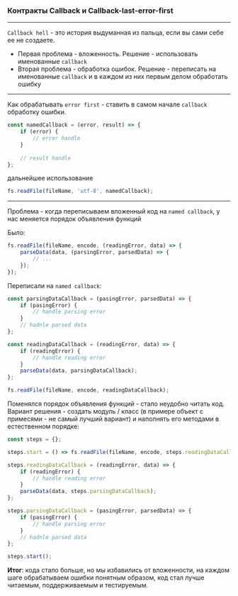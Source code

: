 ### Контракты Callback и Callback-last-error-first

---

`Callback hell` - это история выдуманная из пальца, если вы сами себе ее не создаете.
- Первая проблема - вложенность. Решение - использовать именованные `callback`
- Вторая проблема - обработка ошибок. Решение - переписать на именованные `callback` и в каждом из них первым делом обработать ошибку

---

Как обрабатывать `error first` - ставить в самом начале `callback` обработку ошибки.

```js
const namedCallback = (error, result) => {
    if (error) {
        // error handle
    }
    
    // result handle     
}; 
```
дальнейшее использование
```js
fs.readFile(fileName, 'utf-8', namedCallback);
```

---

Проблема - когда переписываем вложенный код на `named callback`, у нас меняется порядок объявления функций

Было:
```js
fs.readFile(fileName, encode, (readingError, data) => {
    parseData(data, (parsingError, parsedData) => {
        // ...
    });
});
```
Переписали на `named callback`:
```js
const parsingDataCallback = (pasingError, parsedData) => {
    if (pasingError) {
        // handle parsing error
    }
    // hadnle parsed data
};

const readingDataCallback = (readingError, data) => {
    if (readingError) {
        // handle reading error
    }
    parseData(data, parsingDataCallback);
};

fs.readFile(fileName, encode, readingDataCallback);
```
Поменялся порядок объявления функций - стало неудобно читать код. Вариант решения - создать модуль / класс (в примере объект с примесями - не самый лучший вариант) и наполнять его методами в естественном порядке:
```js
const steps = {};

steps.start = () => fs.readFile(fileName, encode, steps.readingDataCallback);

steps.readingDataCallback = (readingError, data) => {
    if (readingError) {
        // handle reading error
    }
    parseData(data, steps.parsingDataCallback);
};

steps.parsingDataCallback = (pasingError, parsedData) => {
    if (pasingError) {
        // handle parsing error
    }
    // hadnle parsed data
};

steps.start();
```

**Итог**: кода стало больше, но мы избавились от вложенности, на каждом шаге обрабатываем ошибки понятным образом, код стал лучше читаемым, поддерживаемым и тестируемым.

